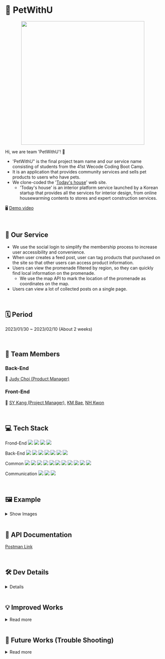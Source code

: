 # 🐶 PetWithU
<p align="center"><img src="https://user-images.githubusercontent.com/53294075/218286832-8953f862-d778-4ba3-a01d-e2e3fd9d54dd.png" width = "400px"></p>

Hi, we are team 'PetWithU'! 🤗
- 'PetWithU" is the final project team name and our service name consisting of students from the 41st Wecode Coding Boot Camp.
- It is an application that provides community services and sells pet products to users who have pets.
- We clone-coded the '[Today's house](https://ohou.se/)' web site.
    - 'Today's house' is an interior platform service launched by a Korean startup that provides all the services for interior design, from online housewarming contents to stores and expert construction services.

🖥️ [Demo video](https://youtu.be/Tx5LHiD54os)

<br>

## 🐩 Our Service
* We use the social login to simplify the membership process to increase user accessibility and convenience.
* When user creates a feed post, user can tag products that purchased on the site so that other users can access product information.
* Users can view the promenade filtered by region, so they can quickly find local information on the promenade.
    * We use the map API to mark the location of the promenade as coordinates on the map.
* Users can view a lot of collected posts on a single page.

<br>

## 🗓 Period
2023/01/30 ~ 2023/02/10 (About 2 weeks)

<br>

## 👥 Team Members
### Back-End

👑 [Judy Choi (Product Manager)](https://github.com/Judy-Choi)

### Front-End

👑 [SY Kang (Project Manager)](https://github.com/seoyunlefleuve), [KM Bae](https://github.com/bjy6439), [NH Kwon](https://github.com/skgusskgusgg)

<br>

## 💻 Tech Stack
Frond-End
<img src="https://img.shields.io/badge/Javscript-F7DF1E?style=flat&amp;logo=javascript&amp;logoColor=white">
<img src="https://img.shields.io/badge/React.js-61DAFB?style=flat&amp;logo=React&amp;logoColor=white">
<img src="https://img.shields.io/badge/React Router-CA4245?style=flat&amp;logo=ReactRouter&amp;logoColor=white">
<img src="https://img.shields.io/badge/styled-components-DB7093?style=flat&amp;logo=styled-components-DB7093&amp;logoColor=white">

Back-End
<img src="https://img.shields.io/badge/Node.js-339933?style=flat&amp;logo=Node.js&amp;logoColor=white">
<img src="https://img.shields.io/badge/Nodemon-76D04B?style=flat&amp;logo=Nodemon&amp;logoColor=white">
<img src="https://img.shields.io/badge/Express-000000?style=flat&amp;logo=Express&amp;logoColor=white">
<img src="https://img.shields.io/badge/MySQL-4479A1?style=flat&amp;logo=MySQL&amp;logoColor=white">
<img src="https://img.shields.io/badge/JWT-CC6699?style=flat&amp;logo=JSON&amp;logoColor=white">
<img src="https://img.shields.io/badge/Dbmate-009DC7?style=flat&amp;logo=Bcrypt&amp;logoColor=white">
<img src="https://img.shields.io/badge/Bcrypt-CA424?style=flat&amp;logo=Bcrypt&amp;logoColor=white">

Common
<img src="https://img.shields.io/badge/Git-F05032?style=flat&amp;logo=Git&amp;logoColor=white">
<img src="https://img.shields.io/badge/GitHub-181717?style=flat&amp;logo=GitHub&amp;logoColor=white">
<img src="https://img.shields.io/badge/Prettier-F7B93E?style=flat&amp;logo=prettier&amp;logoColor=white">
<img src="https://img.shields.io/badge/RestfulAPI-F7533E?style=flat&amp;logo=RestfulAPII&amp;logoColor=white">
<img src="https://img.shields.io/badge/VSCode-007ACC?style=flat&amp;logo=Visual Studio Code&amp;logoColor=white">
<img src="https://img.shields.io/badge/Postman-FF6C37?style=flat&amp;logo=Postman Code&amp;logoColor=white">
<img src="https://img.shields.io/badge/AWS-232F3E?style=flat&amp;logo=AWS Code&amp;logoColor=white">
<img src="https://img.shields.io/badge/AWS_EC2-FF9900?style=flat&amp;logo=AWS_EC2 Code&amp;logoColor=white">
<img src="https://img.shields.io/badge/AWS_RDS-527FFF?style=flat&amp;logo=AWS_RDS Code&amp;logoColor=white">
<img src="https://img.shields.io/badge/AWS_S3-569A31?style=flat&amp;logo=AWS_S3 Code&amp;logoColor=white">
<img src="https://img.shields.io/badge/Kakao_API-FFCD00?style=flat&amp;logo=Kakaotalk Code&amp;logoColor=white">

Communication
<img src="https://img.shields.io/badge/Slack-4A154B?style=flat&amp;logo=Slack&amp;logoColor=white">
<img src="https://img.shields.io/badge/Trello-0052CC?style=flat&amp;logo=Trello&amp;logoColor=white">
<img src="https://img.shields.io/badge/Notion-000000?style=flat&amp;logo=Notion&amp;logoColor=white">

<br>

## 🖼️ Example

<details>
    <summary>Show Images</summary>
    
!Images will be changed!
    


| Page | Screenshot | Developer |
| --- | --- | --- |
| DB Architecture/<br>Migration | <p align="center"><img src="https://user-images.githubusercontent.com/53294075/218289356-eff87768-d75e-4eee-aaa6-018ba378cd1b.png" width = "600px"></p><br>[Detail LINK](https://github.com/wecode-bootcamp-korea/41-2nd-PetWithU-backend/issues/5) | [BE] Judy Choi |
| Main<br>Nav Bar<br>Footer | <p align="center"><img src="https://user-images.githubusercontent.com/53294075/218318656-9fd2e054-85cc-4b21-b408-4e02aa701cea.png" width = "400px"></p> | [FE] KM Bae <br> [BE] Judy Choi |
| Kakao Login | <p align="center"><video src="https://user-images.githubusercontent.com/53294075/218317950-ed1901e7-c407-46fb-8ab4-2c0ce5aa0889.mov" width = "400px"></video></p> | [FE] KM Bae <br> [BE] Judy Choi |
| Feed Main | <p align="center"><video src="https://user-images.githubusercontent.com/53294075/218318417-6f7905c4-79b8-4189-9039-b74448c77f1e.mov" width = "400px"></video></p> | [FE] KM Bae <br> [BE] Judy Choi |
| Feed Detail | <p align="center"><img src="https://user-images.githubusercontent.com/53294075/218318656-9fd2e054-85cc-4b21-b408-4e02aa701cea.png" width = "400px"></p> | [FE] NH Kwon <br> [BE] Judy Choi |
| Feed<br>Collection | <p align="center"><img src="https://user-images.githubusercontent.com/53294075/218318656-9fd2e054-85cc-4b21-b408-4e02aa701cea.png" width = "400px"></p> | [FE] KM Bae <br> [BE] Judy Choi |
| Feed<br>Create | <p align="center"><img src="https://user-images.githubusercontent.com/53294075/218318751-77832b5f-7fcc-4dff-8812-6f60e7dc3a52.png" width = "400px"></p> | [FE] NH Kwon <br> [BE] Judy Choi |
| Search<br>Products | <p align="center"><img src="https://user-images.githubusercontent.com/53294075/218318797-f28cea71-fff5-40cf-a519-34a46c763052.png" width = "400px"></p> | [FE] KM Bae <br> [BE] Judy Choi |
| Product<br>detail | <p align="center"><img src="https://user-images.githubusercontent.com/53294075/218318852-d5d7c057-b2b5-4e75-9f2d-fdc41e526791.png" width = "400px"></p> | [FE] NH Kwon <br> [BE] Judy Choi |
| Promenade<br>Main | <p align="center"><img src="https://user-images.githubusercontent.com/53294075/218318951-24fb9ded-472f-4d3a-9755-0efb4e669960.png" width = "400px"><br><img src="https://user-images.githubusercontent.com/53294075/218319054-81b68955-4a06-4bf4-9ce6-ab55712eaeaa.png" width = "400px"></p> | [FE] SY Kang <br> [BE] Judy Choi |
| Promenade<br>Detail | <p align="center"><img src="https://user-images.githubusercontent.com/53294075/218318977-84391381-218b-4348-9f12-10e5101cb1af.png" width = "400px"></p> | [FE] SY Kang <br> [BE] Judy Choi |
| Promenade<br>Collection | <p align="center"><img src="https://user-images.githubusercontent.com/53294075/218319020-56fc3d6f-4c59-4039-85b2-dce1944f5080.png" width = "400px"></p> | [FE] SY Kang <br> [BE] Judy Choi |
| Carts | FE to be continued..  | [FE] NH Kwon <br> [BE] Judy Choi |
    
</details>

<br>

## 📑 API Documentation
[Postman Link](https://documenter.getpostman.com/view/24998473/2s935oLPdR)

<br>

## 🛠️ Dev Details

<details>
    <summary>Details</summary>
    
### 🗄️ Server & DataBase
- Set DB on AWS RDS to enable FE and users to access DB at any time.

### 👨‍👩‍👧‍👦 Users
#### Login / Sign Up
- Social login and sign in with Kakao SDK for JavaScript
- After login, use JWT instead of password for user authentication/authorization (to improve security)
- Encrypt user's password using Bcrypt and save it to DB
    - Manage user's account information more securely

#### Follow / Following
- Follow / Following between users

### 🦴 Products
#### Main page
- Today's products : Sort each category's products in descending order by sales volume and extract only the top 1 product 
- All products : Sort all products in descending order by sales volume

#### Detail page
- View the details of the product

### 🖼️ Feed
- Authorization after user authentication by verifying the JWT of the signed-in user before all APIs are runned.

#### Main Page
- Efficient request from FE by using query parameters
- Pagination
  - In order to support Page Nation of FE, default 9 datas (per page) are extracted from DB and provided to FE.
    - It also reduces traffic overload and execution time (prevent delivering too much data at once)
- View only posts written by users who are followed by logged in users
    1. Get the user ID you follow.
    2. Sort the posts written by the ID by the latest order by the size of the pagination.
- Increase efficiency by using Flag to return only the information needed for Feed Main
- Like / Collection / Review
    - Click the Like and Collection button to see easily the results of the status change in FE (toggle)
    
#### Detail Page
- Like / Collection / Review
    - Click the Like and Collection button to see easily the results of the status change in FE (toggle)
- Review - Create / Read / Delete
    - User information is returned to FE when a reivew is created
    
#### Collection(Scraped posts) Page
- Increase user convenience by allowing users to view collected posts on a page

### 📝 Feed (Special Options)
#### Create post
- Bulk INSERT
    - Store large amounts of data in DB with Bulk Insert
        - Minimize execution time, increase efficiency by using only one query
- Multer & AWS S3
    - Multer middleware for image upload
        1. Store image file from FE to S3
        2. Store S3 image url to DB
#### Search Products
- Receive keywords from FE with request query and search in DB
    - Return up to 10 items by sorting product information including keywords order by sales volume
    
### 🏞️ Promenade
Authorization after user authentication by verifying the JWT of the signed-in user before all APIs are runned.  
Displaying the location of the promenade using the map API (Kakao Map)
    
#### Main Page
- Efficient request from FE by using query parameters
- Increasing Query reuse when filtering by category (city, administrative district)
  - Minimize repeated use of similar SQL queries when viewing posts
    - Duplicate queries are declared with defaultQuery string only once, and then we joinned additional query

- Pagination
  - In order to support Page Nation of FE, default 9 datas (per page) are extracted from DB and provided to FE.
    - It also reduces traffic overload and execution time (prevent delivering too much data at once)
    
- Increase efficiency by using Flag to return only the information needed for Feed Main
- Like / Collection / Review
    - Click the Like and Collection button to see easily the results of the status change in FE (toggle)

#### Detail Page
- Store the information needed to use Kakao Map API in FE (place name, place ID, latitude, longitude)
- Like / Collection / Review
    - Click the Like and Collection button to see easily the results of the status change in FE (toggle)
- Review - Create / Read / Delete
    - User information is returned to FE when a reivew is created
    
#### Collection(Scraped posts) Page
- Increase user convenience by allowing users to view collected posts on a page
- Returns all the map information (place coordinates) of the collected post so that all place coordinates can be displayed on a single map.
    - Increase user convenience.

### 🛒 Carts
Authorization and authentication using JWT
- Verify logged-in user's JWT before all APIs are performed.

#### Add product to shopping cart / change quantity
- Implementing INSERT and UPDATE simultaneously within one API and one query using 'UPSERT'

#### Lookup Shopping cart / delete product in the cart
- Combine 'INNER JOIN' to get all information of the shopping cart with just one JWT (minimize information exposure and enhance security)
- Delete multiple shopping carts as a single query with Bulk Delete

</details>

<br>

## 💡 Improved Works
<details>
    <summary>Read more</summary>
    
### JWT is too weak...
- 💡 Social login & sign in with Kakao SDK for JavaScript
    - Improve both security and user convenience

### Our DB is in only BE's local...
- Could not share same DB & Could not test our module in the same environment
    - 💡 All team members use one DB in any time with AWS RDS
    - 💡 Share one DB when uploading an image file with AWS S3
    
### Inefficient FE-BE connection test
- Can run only one server at the same time
  - 💡 We changed port number of test branch
    
- We had to wait until our supervisor feedbacks to the pull request and merges to the main branch
    
- There are many sub branches. So when we had some module test, we had to checkout sub branches often
  - 💡 We made test branch & merge all sub branches to the test branch
    
- If the main branch and test branch are run at the same time, the debugger is attached to the test branch process instead of the main branch (can't debug).
- Switching test branches makes interrupt, also it's annoying to integrate the code.
  - 💡 Create an AWS EC2 instance and pull source code from the GitHub repository using git
    - Real-time testing is available
    
### Bulk Insert / Delete
- We had to use same queries with different values several times.
  - 💡 Make values into one array and use bulk insert / delete
    
### API Documentation
- I don't know what API I developed because I developed more than 20 😂
  - 💡 Let's try API documentation tool
    - Create Postman Team Workspace and invite team members
    - Check the updated API information in Postman
    
### Spaghetti code 🍝
- Too many bugs 🐞
    - 💡 TDD (ex : Jest)
    - 💡 When reporting issues from FE to BE, report error status code and error message.
        - It is helpful to catch issue quickly
    
</details>

<br>

## 🤔 Future Works (Trouble Shooting)

<details>
    <summary>Read more</summary>
 
- In the Dao Layer, Transaction(Query Runner) often works abnormally.
    - ☠️ The reason is unknown and the problem is not resolved... 😂
   
- When we tried VScode SSH remote debugging to AWS EC2 server, server responded very late.
    - ☠️ The reason is unknown...
    
- API Documentation Tool
    - Malform Header error is occured when Multer tested with Postman
      - 💡 Postman's own bug so we used Insomenia instead.
    - Is the Postman the best?
        - 💡 We can try other API documentation tool than Postman / Insomenia
            - ex) Swagger
    
</details>
